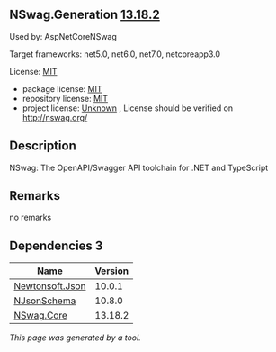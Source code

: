 NSwag.Generation [13.18.2](https://www.nuget.org/packages/NSwag.Generation/13.18.2)
--------------------

Used by: AspNetCoreNSwag

Target frameworks: net5.0, net6.0, net7.0, netcoreapp3.0

License: [MIT](../../../../licenses/mit) 

- package license: [MIT](https://licenses.nuget.org/MIT) 
- repository license: [MIT](https://github.com/RicoSuter/NSwag.git) 
- project license: [Unknown](http://nswag.org/) , License should be verified on http://nswag.org/

Description
-----------
NSwag: The OpenAPI/Swagger API toolchain for .NET and TypeScript

Remarks
-----------
no remarks


Dependencies 3
-----------

|Name|Version|
|----------|:----|
|[Newtonsoft.Json](../../../../packages/nuget.org/newtonsoft.json/10.0.1)|10.0.1|
|[NJsonSchema](../../../../packages/nuget.org/njsonschema/10.8.0)|10.8.0|
|[NSwag.Core](../../../../packages/nuget.org/nswag.core/13.18.2)|13.18.2|

*This page was generated by a tool.*